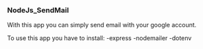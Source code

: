 ### NodeJs_SendMail

With this app you can simply send email with your google account.

To use this app you have to install: 
  -express
  -nodemailer
  -dotenv
  
